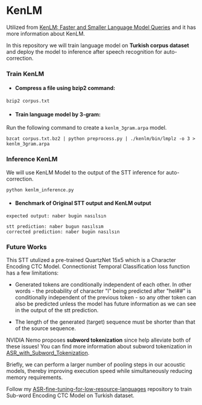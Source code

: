 # KenLM

Utilized from [KenLM: Faster and Smaller Language Model Queries](https://github.com/kpu/kenlm) and it has more information about KenLM.

In this repository we will train language model on **Turkish corpus dataset** and deploy the model to inference after speech recognition for auto-correction.

### Train KenLM
- #### Compress a file using bzip2 command:
```
bzip2 corpus.txt
```

- #### Train language model by 3-gram:
Run the following command to create a `kenlm_3gram.arpa` model.
```
bzcat corpus.txt.bz2 | python preprocess.py | ./kenlm/bin/lmplz -o 3 > kenlm_3gram.arpa
```
### Inference KenLM  
We will use KenLM Model to the output of the STT inference for auto-correction.
```
python kenlm_inference.py
```
- #### Benchmark of Original STT output and KenLM output
```
expected output: naber bugün nasılsın 

stt prediction: naber bugun nasılsım
corrected prediction: naber bugün nasılsın
```

### Future Works

This STT utulized a pre-trained QuartzNet 15x5 which is a Character Encoding CTC Model.
Connectionist Temporal Classification loss function has a few limitations:

- Generated tokens are conditionally independent of each other. In other words - the probability of character "l" being predicted after "hel##" is conditionally independent of the previous token - so any other token can also be predicted unless the model has future information as we can see in the output of the stt prediction.

- The length of the generated (target) sequence must be shorter than that of the source sequence.

NVIDIA Nemo proposes **subword tokenization** since help alleviate both of these issues! 
You can find more information about subword tokenization in [ASR_with_Subword_Tokenization](https://github.com/NVIDIA/NeMo/blob/main/tutorials/asr/ASR_with_Subword_Tokenization.ipynb).

Briefly, we can perform a larger number of pooling steps in our acoustic models, thereby improving execution speed while simultaneously reducing memory requirements.

Follow my [ASR-fine-tuning-for-low-resource-languages](https://github.com/Rumeysakeskin/ASR-fine-tuning-for-low-resource-languages) repository to train Sub-word Encoding CTC Model on Turkish dataset.

